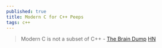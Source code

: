 ```yaml
---
published: true
title: Modern C for C++ Peeps
tags: c++
---
```

> Modern C is not a subset of C++ - [The Brain Dump](https://floooh.github.io/2019/09/27/modern-c-for-cpp-peeps.html)  [HN](https://news.ycombinator.com/item?id=27288145)
